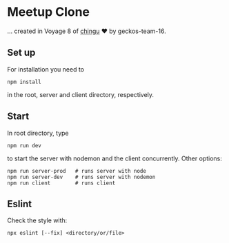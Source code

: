 # Meetup Clone
… created in Voyage 8 of [chingu](https://chingu.io) ❤️ by geckos-team-16.

## Set up
For installation you need to 
```
npm install
```
in the root, server and client directory, respectively.

## Start
In root directory, type
```
npm run dev
```
to start the server with nodemon and the client concurrently.
Other options:
```
npm run server-prod   # runs server with node
npm run server-dev    # runs server with nodemon
npm run client        # runs client
```
## Eslint
Check the style with:
```
npx eslint [--fix] <directory/or/file>
```
